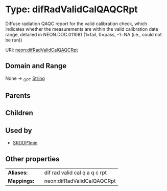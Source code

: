 
# Type: difRadValidCalQAQCRpt


Diffuse radiation QAQC report for the valid calibration check, which indicates whether the measurements are within the valid calibration date range, detailed in NEON.DOC.011081 (1=fail, 0=pass, -1=NA (i.e., could not be run))

URI: [neon:difRadValidCalQAQCRpt](https://data.neonscience.org/difRadValidCalQAQCRpt)


## Domain and Range

None ->  <sub>OPT</sub> [String](types/String.md)

## Parents


## Children


## Used by

 * [SRDDP1min](SRDDP1min.md)

## Other properties

|  |  |  |
| --- | --- | --- |
| **Aliases:** | | dif rad valid cal q a q c rpt |
| **Mappings:** | | neon:difRadValidCalQAQCRpt |


